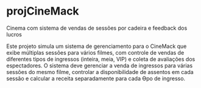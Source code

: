 # projCineMack
Cinema com sistema de vendas de sessões por cadeira e feedback dos lucros  

Este projeto simula um sistema de gerenciamento para o CineMack que exibe múltiplas sessões para vários filmes,
com controle de vendas de diferentes tipos de ingressos (inteira, meia, VIP) e coleta de avaliações dos espectadores.
O sistema deve gerenciar a venda de ingressos para várias sessões do mesmo filme, controlar a disponibilidade de
assentos em cada sessão e calcular a receita separadamente para cada Ɵpo de ingresso.
